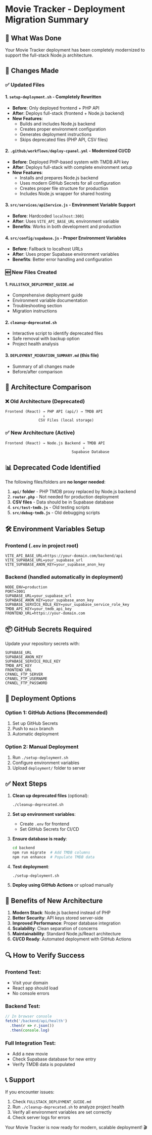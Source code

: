# Movie Tracker - Deployment Migration Summary

## 🚀 What Was Done

Your Movie Tracker deployment has been completely modernized to support the full-stack Node.js architecture.

## 📝 Changes Made

### ✅ Updated Files

#### 1. `setup-deployment.sh` - Completely Rewritten
- **Before**: Only deployed frontend + PHP API
- **After**: Deploys full-stack (frontend + Node.js backend)
- **New Features**:
  - Builds and includes Node.js backend
  - Creates proper environment configuration
  - Generates deployment instructions
  - Skips deprecated files (PHP API, CSV files)

#### 2. `.github/workflows/deploy-cpanel.yml` - Modernized CI/CD
- **Before**: Deployed PHP-based system with TMDB API key
- **After**: Deploys full-stack with complete environment setup
- **New Features**:
  - Installs and prepares Node.js backend
  - Uses modern GitHub Secrets for all configuration
  - Creates proper file structure for production
  - Includes Node.js wrapper for shared hosting

#### 3. `src/services/apiService.js` - Environment Variable Support
- **Before**: Hardcoded `localhost:3001`
- **After**: Uses `VITE_API_BASE_URL` environment variable
- **Benefits**: Works in both development and production

#### 4. `src/config/supabase.js` - Proper Environment Variables
- **Before**: Fallback to localhost URLs
- **After**: Uses proper Supabase environment variables
- **Benefits**: Better error handling and configuration

### 🆕 New Files Created

#### 1. `FULLSTACK_DEPLOYMENT_GUIDE.md`
- Comprehensive deployment guide
- Environment variable documentation
- Troubleshooting section
- Migration instructions

#### 2. `cleanup-deprecated.sh`
- Interactive script to identify deprecated files
- Safe removal with backup option
- Project health analysis

#### 3. `DEPLOYMENT_MIGRATION_SUMMARY.md` (this file)
- Summary of all changes made
- Before/after comparison

## 🎯 Architecture Comparison

### ❌ Old Architecture (Deprecated)
```
Frontend (React) → PHP API (api/) → TMDB API
                 ↓
               CSV Files (local storage)
```

### ✅ New Architecture (Active)
```
Frontend (React) → Node.js Backend → TMDB API
                                   ↓
                              Supabase Database
```

## 📊 Deprecated Code Identified

The following files/folders are **no longer needed**:

1. **`api/` folder** - PHP TMDB proxy replaced by Node.js backend
2. **`router.php`** - Not needed for production deployment
3. **CSV files** - Data should be in Supabase database
4. **`src/test-tmdb.js`** - Old testing scripts
5. **`src/debug-tmdb.js`** - Old debugging scripts

## 🛠️ Environment Variables Setup

### Frontend (`.env` in project root)
```env
VITE_API_BASE_URL=https://your-domain.com/backend/api
VITE_SUPABASE_URL=your_supabase_url
VITE_SUPABASE_ANON_KEY=your_supabase_anon_key
```

### Backend (handled automatically in deployment)
```env
NODE_ENV=production
PORT=3001
SUPABASE_URL=your_supabase_url
SUPABASE_ANON_KEY=your_supabase_anon_key
SUPABASE_SERVICE_ROLE_KEY=your_supabase_service_role_key
TMDB_API_KEY=your_tmdb_api_key
FRONTEND_URL=https://your-domain.com
```

## 📦 GitHub Secrets Required

Update your repository secrets with:
```
SUPABASE_URL
SUPABASE_ANON_KEY
SUPABASE_SERVICE_ROLE_KEY
TMDB_API_KEY
FRONTEND_URL
CPANEL_FTP_SERVER
CPANEL_FTP_USERNAME
CPANEL_FTP_PASSWORD
```

## 🚦 Deployment Options

### Option 1: GitHub Actions (Recommended)
1. Set up GitHub Secrets
2. Push to `main` branch
3. Automatic deployment

### Option 2: Manual Deployment
1. Run `./setup-deployment.sh`
2. Configure environment variables
3. Upload `deployment/` folder to server

## ✅ Next Steps

1. **Clean up deprecated files** (optional):
   ```bash
   ./cleanup-deprecated.sh
   ```

2. **Set up environment variables**:
   - Create `.env` for frontend
   - Set GitHub Secrets for CI/CD

3. **Ensure database is ready**:
   ```bash
   cd backend
   npm run migrate  # Add TMDB columns
   npm run enhance  # Populate TMDB data
   ```

4. **Test deployment**:
   ```bash
   ./setup-deployment.sh
   ```

5. **Deploy using GitHub Actions** or upload manually

## 🎉 Benefits of New Architecture

1. **Modern Stack**: Node.js backend instead of PHP
2. **Better Security**: API keys stored server-side
3. **Improved Performance**: Proper database integration
4. **Scalability**: Clean separation of concerns
5. **Maintainability**: Standard Node.js/React architecture
6. **CI/CD Ready**: Automated deployment with GitHub Actions

## 🔍 How to Verify Success

### Frontend Test:
- Visit your domain
- React app should load
- No console errors

### Backend Test:
```javascript
// In browser console
fetch('/backend/api/health')
  .then(r => r.json())
  .then(console.log)
```

### Full Integration Test:
- Add a new movie
- Check Supabase database for new entry
- Verify TMDB data is populated

## 📞 Support

If you encounter issues:
1. Check `FULLSTACK_DEPLOYMENT_GUIDE.md`
2. Run `./cleanup-deprecated.sh` to analyze project health
3. Verify all environment variables are set correctly
4. Check server logs for errors

Your Movie Tracker is now ready for modern, scalable deployment! 🎬 